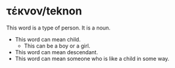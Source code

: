# τέκνον/teknon
This word is a type of person. It is a noun.

* This word can mean child.
    * This can be a boy or a girl.
* This word can mean descendant.
* This word can mean someone who is like a child in some way.

